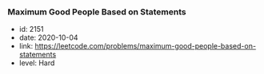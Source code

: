 ### Maximum Good People Based on Statements

* id: 2151
* date: 2020-10-04
* link: https://leetcode.com/problems/maximum-good-people-based-on-statements
* level: Hard
